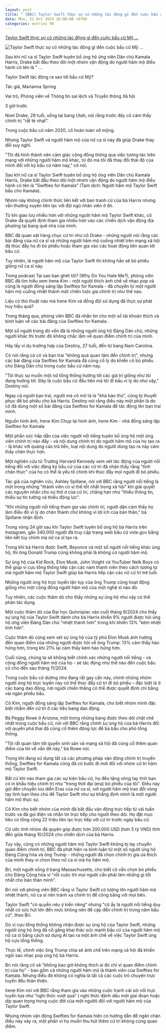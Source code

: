 ```yaml
---
layout: post
title: " [BBC] Taylor Swift thực sự có những tác động gì đến cuộc bầu cử Mỹ ..."
date: Mon, 21 Oct 2024 16:00:00 +0700
categories: entries VN
---
```

[Taylor Swift thực sự có những tác động gì đến cuộc bầu cử Mỹ ...](https://www.bbc.com/vietnamese/articles/cwyv8jyl2lzo)

![Taylor Swift thực sự có những tác động gì đến cuộc bầu cử Mỹ ...](https://ichef.bbci.co.uk/news/1024/branded_vietnamese/a16a/live/de1c0da0-8f54-11ef-b3c2-754b6219680e.png)

Sau khi nữ ca sĩ Taylor Swift tuyên bố ủng hộ ứng viên Dân chủ Kamala Harris, Drake bắt đầu theo dõi một nhóm vận động do người hâm mộ điều hành có tên là " ...

Taylor Swift tác động ra sao tới bầu cử Mỹ?

Tác giả, Marianna Spring

Vai trò, Phóng viên về Thông tin sai lệch và Truyền thông Xã hội

3 giờ trước

Noel Drake, 29 tuổi, sống tại bang Utah, nói rằng trước đây cô cảm thấy chính trị "rất tẻ nhạt".

Trong cuộc bầu cử năm 2020, cô hoàn toàn vỡ mộng.

Nhưng Taylor Swift và người hâm mộ của nữ ca sĩ này đã giúp Drake thay đổi suy nghĩ.

"Tôi đã hình thành nên cảm giác cộng đồng thông qua việc tương tác trên mạng với những người hâm mộ khác, từ đó mà tôi đã thay đổi thái độ của mình đối với kỳ bầu cử năm nay," cô nói.

Sau khi nữ ca sĩ Taylor Swift tuyên bố ủng hộ ứng viên Dân chủ Kamala Harris, Drake bắt đầu theo dõi một nhóm vận động do người hâm mộ điều hành có tên là "Swifties for Kamala" (Tạm dịch: Người hâm mộ Taylor Swift bầu cho Kamala).

Nhóm này không chính thức liên kết với ban tranh cử của bà Harris nhưng vẫn thường xuyên liên lạc với đội ngũ nhân viên ở đó.

Từ khi giao lưu nhiều hơn với những người hâm mộ Taylor Swift khác, cô Drake đã quyết định tham gia nhiều hơn vào các chiến dịch vận động địa phương tại bang quê nhà của mình.

BBC đã quan sát hàng chục cử tri như cô Drake - những người nói rằng các bài đăng của nữ ca sĩ và những người hâm mộ cuồng nhiệt trên mạng xã hội đã thúc đẩy họ đi bỏ phiếu hoặc tham gia vào các hoạt động liên quan tới bầu cử.

Tuy nhiên, là người hâm mộ của Taylor Swift thì không hẳn sẽ bỏ phiếu giống nữ ca sĩ này.

Trong podcast Tại sao bạn ghét tôi? (Why Do You Hate Me?), phóng viên BBC đã tìm hiểu xem Irene Kim - một người thích ảnh chế về nhạc pop và cũng là người đồng sáng lập Swifties for Kamala - đã chuyển từ một người hâm mộ cuồng nhiệt thành một chiến lược gia chính trị như thế nào.

Liệu có thủ thuật nào mà Irene Kim và đồng đội sử dụng đã thực sự phát huy hiệu quả?

Trong tháng qua, phóng viên BBC đã nhắn tin cho một số tài khoản thích và bình luận về các bài đăng của Swifties for Kamala.

Một số người trong đó vốn đã là những người ủng hộ Đảng Dân chủ, những người khác thì trước đó không chắc lắm về quan điểm chính trị của mình.

Hãy lấy ví dụ trường hợp của Destiny, 27 tuổi, đến từ bang Nam Carolina.

Cô nói rằng cả cô và bạn trai "không quá quan tâm đến chính trị", nhưng các bài đăng của Swifties for Kamala đã củng cố lý do khiến cô bỏ phiếu cho Đảng Dân chủ trong cuộc bầu cử năm nay.

"Tôi thực sự muốn một nữ tổng thống hướng tới các giá trị giống như tôi đang hướng tới. Đây là cuộc bầu cử đầu tiên mà tôi đi bầu vì lý do như vậy," Destiny nói.

Ngay cả người bạn trai, người mà cô mô tả là "khá bảo thủ", cũng bị thuyết phục để bỏ phiếu cho bà Harris. Destiny nói rằng điều này một phần là do cô đã dùng một số bài đăng của Swifties for Kamala để tác động lên bạn trai mình.

Nguồn hình ảnh, Irene Kim Chụp lại hình ảnh, Irene Kim - nhà đồng sáng lập Swifties for Kamala

Một phần sức hấp dẫn của việc người nổi tiếng tuyên bố ủng hộ một ứng viên chính trị nào đấy - và nội dung chính trị do người hâm mộ của họ tạo ra - là khác với quảng cáo trả tiền, loại nội dung do người dùng tạo ra này cảm thấy chân thực hơn.

Một nghiên cứu từ Trường Harvard Kennedy xem xét tác động của người nổi tiếng đối với việc đăng ký bầu cử của các cử tri đã nhận thấy rằng "tính chân thực" của họ có thể là yếu tố chính khi thúc đẩy mọi người đi bỏ phiếu.

Tác giả của nghiên cứu, Ashley Spillane, nói với BBC rằng người nổi tiếng là một trong những "thành viên có vị thế tốt nhất trong xã hội" khi giải quyết các nguyên nhân cho sự thờ ơ của cử tri, chẳng hạn như "thiếu thông tin, thiếu sự tin tưởng và thiếu động lực".

"Khi những người nổi tiếng tham gia vào chính trị, người dân cảm thấy họ làm điều đó vì lý do chân thành chứ không vì lợi ích của bản thân," bà Spillane nhận định.

Trong vòng 24 giờ sau khi Taylor Swift tuyên bố ủng hộ bà Harris trên Instagram, gần 340.000 người đã truy cập trang web bầu cử vote.gov bằng liên kết tùy chỉnh mà nữ ca sĩ tạo ra.

Trong khi bà Harris được Swift, Beyonce và một số người nổi tiếng khác ủng hộ, thì ông Donald Trump cũng không phải là không có người hâm mộ.

Sự ủng hộ của Kid Rock, Elon Musk, John Voight và YouTuber Nelk Boys có thể giúp vị cựu tổng thống tiếp cận các nam thanh niên theo cách tương tự mà người hâm mộ Taylor Swift giúp bà Harris tiếp cận các nữ cử tri trẻ tuổi.

Những người ủng hộ trực tuyến tận tụy của ông Trump cũng hoạt động giống như một cộng đồng người hâm mộ của một nghệ sĩ nào đó.

Tuy nhiên, các cuộc thăm dò cho thấy những sự ủng hộ như vậy có thể phản tác dụng.

Một cuộc thăm dò của Đại học Quinnipiac vào cuối tháng 9/2024 cho thấy sự ủng hộ của Taylor Swift dành cho bà Harris khiến 9% người được hỏi ủng hộ ứng viên Đảng Dân chủ "nhiệt thành hơn" trong khi khiến 13% "kém nhiệt tình hơn".

Cuộc thăm dò cũng xem xét sự ủng hộ của tỷ phú Elon Musk ảnh hưởng đến quan điểm của những người được hỏi về ông Trump: 13% cảm thấy hào hứng hơn, trong khi 21% lại cảm thấy kém hào hứng hơn.

Cuối cùng, chúng ta sẽ không biết chính xác những người nổi tiếng - và cộng đồng người hâm mộ của họ - sẽ tác động như thế nào đến cuộc bầu cử cho đến sau tháng 11/2024.

Trong cuộc bầu cử dường như đang rất gay cấn này, chính những nhóm người ủng hộ trực tuyến này có thể thúc đẩy cử tri đi bỏ phiếu – đặc biệt là ở các bang dao động, nơi người chiến thắng có thể được quyết định chỉ bằng vài ngàn phiếu bầu.

Cô Kim, người đồng sáng lập Swifties for Kamala, cho biết nhóm mình đặc biệt nhắm đến cử tri ở các tiểu bang dao động.

Bà Peggy Rowe ở Arizona, một trong những bang được theo dõi chặt chẽ nhất trong cuộc bầu cử, nói với BBC rằng chính sự ủng hộ của bà Harris đối với quyền phá thai đã củng cố thêm động lực để bà bầu cho phó tổng thống.

"Tôi rất quan tâm tới quyền sinh sản và mạng xã hội đã củng cố thêm quan điểm của tôi về vấn đề này," bà Rowe nói.

Trong khi đang sử dụng tất cả các phương pháp vận động chính trị truyền thống, Swifties for Kamala cũng đã có bước đi mới đối với nhóm cử tri hâm mộ Taylor Swift.

Bất cứ khi nào tham gia các sự kiện bầu cử, họ đều tặng vòng tay tình bạn có in khẩu hiệu chính trị như "trong thời đại (era) bỏ phiếu của tôi". Điều này gợi đến chuyến lưu diễn Eras của nữ ca sĩ, nơi người hâm mộ trao đổi vòng tay tình bạn theo chủ đề Taylor Swift như sự khẳng định mình là một người hâm mộ thực sự.

Cô Kim cho biết nhóm của mình đã bắt đầu vận động trực tiếp từ vài tuần trước và đã gọi điện và nhắn tin trực tiếp cho người theo dõi. Họ đặt mục tiêu có tổng cộng 22 triệu liên lạc trực tiếp với cử tri trước ngày bầu cử.

Cô ước tính nhóm đã quyên góp được hơn 200.000 USD (hơn 5 tỷ VND) tính đến giữa tháng 10/2024 cho chiến dịch của bà Harris.

Tuy vậy, cũng có những người hâm mộ Taylor Swift không bị lay chuyển quan điểm chính trị. BBC đã phát hiện ra bình luận từ một số người ủng hộ Đảng Cộng hòa và ông Trump - những người đã chọn chính trị gia ưa thích của mình thay vì chọn theo nữ ca sĩ mà họ hâm mộ.

Bri, một người sống ở bang Massachusetts, cho biết cô vẫn chọn bỏ phiếu cho Đảng Cộng hòa vì "rốt cuộc thì mọi người cần phải làm những gì tốt nhất cho bản thân mình".

Bri nói với phóng viên BBC rằng vì Taylor Swift có lượng lớn người hâm mộ nhiệt thành, nữ ca sĩ nên tránh xa chính trị để công bằng với mọi bên.

Taylor Swift "có quyền nêu ý kiến ​​riêng" nhưng "cô ấy là người nổi tiếng duy nhất có sức hút lớn đến mức không nên đề cập đến chính trị trong năm bầu cử", theo Bri.

Dù vị cựu tổng thống không nhận được sự ủng hộ của Taylor Swift, những người ủng hộ ông đã cố gắng khai thác sức mạnh bầu cử của người hâm mộ nữ ca sĩ bằng cách sử dụng AI tạo ra một ảnh chế về việc Taylor Swift ủng hộ cựu tổng thống.

Thực tế, chính việc ông Trump chia sẻ ảnh chế trên mạng xã hội đã khiến ngôi sao nhạc pop ủng hộ bà Harris.

Bri nói rằng cô sẽ "không bao giờ không thích ai đó chỉ vì quan điểm chính trị của họ" - bao gồm cả những người hâm mộ là thành viên của Swifties for Kamala. Nhưng điều đó không có nghĩa là tất cả các cuộc trò chuyện trực tuyến đều thân thiện.

Irene Kim nói với BBC rằng tham gia vào những cuộc tranh cãi sôi nổi trực tuyến tựa như “nghi thức vượt qua” ( nghi thức đánh dấu một giai đoạn hoặc dịp quan trọng trong cuộc đời của một người) đối với người hâm mộ của Taylor Swift.

Nhưng nhóm vận động Swifties for Kamala hiện có hướng dẫn để ngăn chặn điều này xảy ra, một phần vì họ muốn thu hút thêm cử tri không cùng quan điểm.

